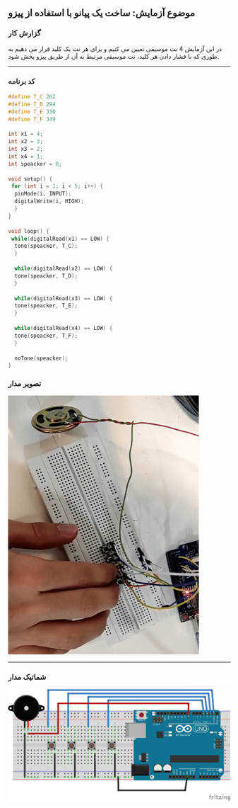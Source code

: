 ## موضوع آزمایش: ساخت یک پیانو با استفاده از پیزو 

### گزارش کار

در این آزمایش 4 نت موسیقی تعیین می کنیم و برای هر نت یک کلید قرار می دهیم به طوری که با فشار دادن هر کلید، نت موسیقی مرتبط به آن از طریق پیزو پخش شود.

---

### کد برنامه

```cpp
#define T_C 262
#define T_D 294
#define T_E 330
#define T_F 349

int x1 = 4;
int x2 = 3;
int x3 = 2;
int x4 = 1;
int speacker = 8;

void setup() {
 for (int i = 1; i < 5; i++) {
  pinMode(i, INPUT);
  digitalWrite(i, HIGH);
  }
}

void loop() {
 while(digitalRead(x1) == LOW) {
  tone(speacker, T_C);
  }

  while(digitalRead(x2) == LOW) {
  tone(speacker, T_D);
  }

  while(digitalRead(x3) == LOW) {
  tone(speacker, T_E);
  }

  while(digitalRead(x4) == LOW) {
  tone(speacker, T_F);
  }

  noTone(speacker);
}
```

### تصویر مدار

![pic microprocessor](/pic/microprocessor4.jpg)


---

### شماتیک مدار 

![pic schematic](/pic/schematic_4.jpg)

